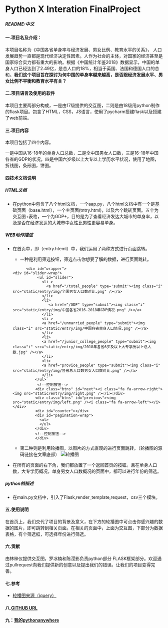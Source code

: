 # Python X Interation FinalProject

##### README:中文

#### 一.项目名及介绍：
本项目名称为《中国各省单身率与经济发展、男女比例、教育水平的关系》， 人口发展趋势一直都是现代经济决定性因素。人作为社会的主体，对国家的经济甚至是国家综合实力都有重大的影响。根据《中国统计年鉴2018》数据显示，中国的单身人口已经达到了2.49亿，是总人口的18%，相当于英国、法国和德国人口的总和。**我们这个项目旨在探讨为何中国的单身率越来越高，是否跟经济发展水平、男女比例不平衡和教育水平有关？**

#### 二.项目语言及使用的软件
本项目主要两部分构成，一是由17级提供的交互图，二则是由18级用python制作的flask项目。包含了HTML，CSS，JS语言，使用了pycharm搭建flask以及搭建了web前端。

#### 三.项目内容
本项目包括了四个内容。

一是中国从16-18年的单身人口总数，二是全中国男女人口数，三是16-18年中国各省的GDP的状况，四是中国六岁级以上大专以上学历水平状况，使用了地图，折线图，条形图，饼图。

#### 四技术文档说明
##### HTML文档
- 在python中包含了八个html文档，一个aap.py，八个html文档中有一个是基础页面（base.html），一个主页面(tntry.html)，以及六个跳转页面。五个为交互图+表格，一个为GDP+，目的是为了查看经济发达大城市的单身率，以及是否在经济发达的大城市中女性比男性更容易单身。

##### WEB动作描述
- 在首页中，即（entry.hteml）中，我们运用了两种方式进行页面跳转。
  - 一种是利用筛选按钮，筛选点击你想要了解的数据，进行页面跳转。
  ```
        <div id="wrapper">
  <div id="slider-wrap">
             <ul id="slider">
               <li >
                 <a href="/total_people" type='submit'><img class="i" src="static/entry/img/全国男女人口数对比.png" /></a>
               </li>
               <li>
                  <a href="/GDP" type="submit"><img class="i" src="static/entry/img/中国各省2016-2018年GDP情况.png" /></a>
               </li>
               <li >
               <a href="/unmarried_people" type="submit"><img class="i" src="static/entry/img/中国各省单身人口情况.png" /></a>
               </li>
               <li>
               <a href="/junior_college_people" type="submit"><img class="i" src="static/entry/img/2018年各省6岁及以上大专学历以上总人数.jpg" /></a>
               </li>
               <li>
               <a href="provice_people" type="submit"><img class="i" src="static/entry/img/各省总人口数男女人口数对比.png" /></a>
               </li>
            </ul>`
             <!--控制按钮-->
            <div class="btns" id="next"><i class="fa fa-arrow-right"><img src="static/entry/img/right.png" /></i></div>
            <div class="btns" id="previous"><img src="static/entry/img/left.png" /><i class="fa fa-arrow-left"></i></div>
            <div id="counter"></div>
            <div id="pagination-wrap">
              <ul>
              </ul>
            </div>
            <!--控制按钮-->
  			</div>
  	```
  	
  	- 第二种则是利用轮播图，以图片的方式直观的进行页面跳转。（轮播图的源码链接在文章底部）
  	![轮播图](-Python-X-Interation-FinalProject/lunbotu.png)
  
- 在所有的页面的右下角，我们都放置了一个返回首页的按钮。且在单身人口数，大专学历概况，单身男女人口数概况的页面中，都可以进行年份的筛选。

##### python档描述
- 在main.py文档中，引入了Flask,render_template,request，csv三个模块。

#### 五.使用说明
在首页上，我们交代了项目的背景及意义，在下方的轮播图中可点击你感兴趣的数据的图片，即可跳转到相关页面。在相关的页面中，上面为交互图，下部分为数据表格，有个筛选框，可选择年份进行筛选。

#### 六.贡献
由林梓仪提供交互图，罗冰楠和陈滢影负责python部分 FLASK框架部分。欢迎通过pullrequest向我们提供新的创意以及提出我们的错误。让我们的项目变得完善。

#### 七.参考
- [轮播图来源（jquery）](http://www.jq22.com/jquery-info17666)

#### 八.[GITHUB URL](https://github.com/CNCYY/-Python-X-Interation-FinalProject)

#### 九：[我的pythonanywhere](http://chanyi.pythonanywhere.com/)
